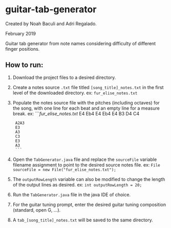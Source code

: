# guitar-tab-generator
Created by Noah Baculi and Adri Regalado.

February 2019

Guitar tab generator from note names considering difficulty of different finger positions.

## How to run:
1. Download the project files to a desired directory.
2. Create a notes source `.txt` file titled `[song_title]_notes.txt` in the first level of the downloaded directory.
	ex: `fur_elise_notes.txt`
3. Populate the notes source file with the pitches (including octaves) for the song, with one line for each beat and an empty line for a measure break.
	ex: ```*fur_elise_notes.txt*
		E4
		Eb4
		E4
		Eb4
		E4
		B3
		D4
		C4
		
		A2A3
		E3
		A3
		C3
		E3
		A3
		```
4. Open the `TabGenerator.java` file and replace the `sourceFile` variable filename assignment to point to the desired source notes file.
	ex: `File sourceFile = new File("fur_elise_notes.txt");`
5. The `outputRowLength` variable can also be modified to change the length of the output lines as desired.
	ex: `int outputRowLength = 20;`
6. Run the `TabGenerator.java` file in the java IDE of choice.
7. For the guitar tuning prompt, enter the desired guitar tuning composition (standard, open G, ...).
8. A `tab_[song_title]_notes.txt` will be saved to the same directory.